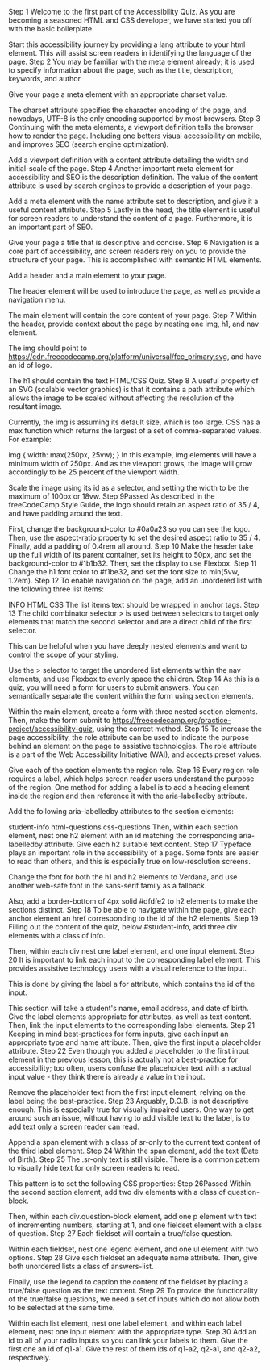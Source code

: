 Step 1
Welcome to the first part of the Accessibility Quiz. As you are becoming a seasoned HTML and CSS developer, we have started you off with the basic boilerplate.

Start this accessibility journey by providing a lang attribute to your html element. This will assist screen readers in identifying the language of the page.
Step 2
You may be familiar with the meta element already; it is used to specify information about the page, such as the title, description, keywords, and author.

Give your page a meta element with an appropriate charset value.

The charset attribute specifies the character encoding of the page, and, nowadays, UTF-8 is the only encoding supported by most browsers.
Step 3
Continuing with the meta elements, a viewport definition tells the browser how to render the page. Including one betters visual accessibility on mobile, and improves SEO (search engine optimization).

Add a viewport definition with a content attribute detailing the width and initial-scale of the page.
Step 4
Another important meta element for accessibility and SEO is the description definition. The value of the content attribute is used by search engines to provide a description of your page.

Add a meta element with the name attribute set to description, and give it a useful content attribute.
Step 5
Lastly in the head, the title element is useful for screen readers to understand the content of a page. Furthermore, it is an important part of SEO.

Give your page a title that is descriptive and concise.
Step 6
Navigation is a core part of accessibility, and screen readers rely on you to provide the structure of your page. This is accomplished with semantic HTML elements.

Add a header and a main element to your page.

The header element will be used to introduce the page, as well as provide a navigation menu.

The main element will contain the core content of your page.
Step 7
Within the header, provide context about the page by nesting one img, h1, and nav element.

The img should point to https://cdn.freecodecamp.org/platform/universal/fcc_primary.svg, and have an id of logo.

The h1 should contain the text HTML/CSS Quiz.
Step 8
A useful property of an SVG (scalable vector graphics) is that it contains a path attribute which allows the image to be scaled without affecting the resolution of the resultant image.

Currently, the img is assuming its default size, which is too large. CSS has a max function which returns the largest of a set of comma-separated values. For example:

img {
width: max(250px, 25vw);
}
In this example, img elements will have a minimum width of 250px. And as the viewport grows, the image will grow accordingly to be 25 percent of the viewport width.

Scale the image using its id as a selector, and setting the width to be the maximum of 100px or 18vw.
Step 9Passed
As described in the freeCodeCamp Style Guide, the logo should retain an aspect ratio of 35 / 4, and have padding around the text.

First, change the background-color to #0a0a23 so you can see the logo. Then, use the aspect-ratio property to set the desired aspect ratio to 35 / 4. Finally, add a padding of 0.4rem all around.
Step 10
Make the header take up the full width of its parent container, set its height to 50px, and set the background-color to #1b1b32. Then, set the display to use Flexbox.
Step 11
Change the h1 font color to #f1be32, and set the font size to min(5vw, 1.2em).
Step 12
To enable navigation on the page, add an unordered list with the following three list items:

INFO
HTML
CSS
The list items text should be wrapped in anchor tags.
Step 13
The child combinator selector > is used between selectors to target only elements that match the second selector and are a direct child of the first selector.

This can be helpful when you have deeply nested elements and want to control the scope of your styling.

Use the > selector to target the unordered list elements within the nav elements, and use Flexbox to evenly space the children.
Step 14
As this is a quiz, you will need a form for users to submit answers. You can semantically separate the content within the form using section elements.

Within the main element, create a form with three nested section elements. Then, make the form submit to https://freecodecamp.org/practice-project/accessibility-quiz, using the correct method.
Step 15
To increase the page accessibility, the role attribute can be used to indicate the purpose behind an element on the page to assistive technologies. The role attribute is a part of the Web Accessibility Initiative (WAI), and accepts preset values.

Give each of the section elements the region role.
Step 16
Every region role requires a label, which helps screen reader users understand the purpose of the region. One method for adding a label is to add a heading element inside the region and then reference it with the aria-labelledby attribute.

Add the following aria-labelledby attributes to the section elements:

student-info
html-questions
css-questions
Then, within each section element, nest one h2 element with an id matching the corresponding aria-labelledby attribute. Give each h2 suitable text content.
Step 17
Typeface plays an important role in the accessibility of a page. Some fonts are easier to read than others, and this is especially true on low-resolution screens.

Change the font for both the h1 and h2 elements to Verdana, and use another web-safe font in the sans-serif family as a fallback.

Also, add a border-bottom of 4px solid #dfdfe2 to h2 elements to make the sections distinct.
Step 18
To be able to navigate within the page, give each anchor element an href corresponding to the id of the h2 elements.
Step 19
Filling out the content of the quiz, below #student-info, add three div elements with a class of info.

Then, within each div nest one label element, and one input element.
Step 20
It is important to link each input to the corresponding label element. This provides assistive technology users with a visual reference to the input.

This is done by giving the label a for attribute, which contains the id of the input.

This section will take a student's name, email address, and date of birth. Give the label elements appropriate for attributes, as well as text content. Then, link the input elements to the corresponding label elements.
Step 21
Keeping in mind best-practices for form inputs, give each input an appropriate type and name attribute. Then, give the first input a placeholder attribute.
Step 22
Even though you added a placeholder to the first input element in the previous lesson, this is actually not a best-practice for accessibility; too often, users confuse the placeholder text with an actual input value - they think there is already a value in the input.

Remove the placeholder text from the first input element, relying on the label being the best-practice.
Step 23
Arguably, D.O.B. is not descriptive enough. This is especially true for visually impaired users. One way to get around such an issue, without having to add visible text to the label, is to add text only a screen reader can read.

Append a span element with a class of sr-only to the current text content of the third label element.
Step 24
Within the span element, add the text (Date of Birth).
Step 25
The .sr-only text is still visible. There is a common pattern to visually hide text for only screen readers to read.

This pattern is to set the following CSS properties:
Step 26Passed
Within the second section element, add two div elements with a class of question-block.

Then, within each div.question-block element, add one p element with text of incrementing numbers, starting at 1, and one fieldset element with a class of question.
Step 27
Each fieldset will contain a true/false question.

Within each fieldset, nest one legend element, and one ul element with two options.
Step 28
Give each fieldset an adequate name attribute. Then, give both unordered lists a class of answers-list.

Finally, use the legend to caption the content of the fieldset by placing a true/false question as the text content.
Step 29
To provide the functionality of the true/false questions, we need a set of inputs which do not allow both to be selected at the same time.

Within each list element, nest one label element, and within each label element, nest one input element with the appropriate type.
Step 30
Add an id to all of your radio inputs so you can link your labels to them. Give the first one an id of q1-a1. Give the rest of them ids of q1-a2, q2-a1, and q2-a2, respectively.

